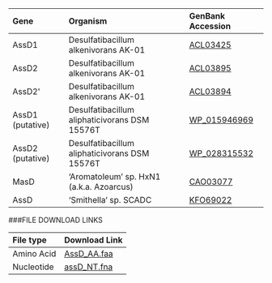 Gene | Organism | GenBank Accession |
 :--- | :--- | :--- |
| AssD1 | Desulfatibacillum alkenivorans AK-01 | [ACL03425](http://www.ncbi.nlm.nih.gov/protein/ACL03425) |
| AssD2 | Desulfatibacillum alkenivorans AK-01 | [ACL03895](http://www.ncbi.nlm.nih.gov/protein/ACL03895) |
| AssD2' | Desulfatibacillum alkenivorans AK-01 | [ACL03894](http://www.ncbi.nlm.nih.gov/protein/ACL03894) |
| AssD1 (putative) | Desulfatibacillum aliphaticivorans DSM 15576T | [WP_015946969](http://www.ncbi.nlm.nih.gov/protein/WP_015946969) |
| AssD2 (putative) | Desulfatibacillum aliphaticivorans DSM 15576T | [WP_028315532](http://www.ncbi.nlm.nih.gov/protein/WP_028315532) |
| MasD | ‘Aromatoleum’ sp. HxN1 (a.k.a. Azoarcus) | [CAO03077](http://www.ncbi.nlm.nih.gov/protein/CAO03077) |
| AssD | ‘Smithella‘ sp.  SCADC | [KFO69022](http://www.ncbi.nlm.nih.gov/protein/KFO69022) |

###FILE DOWNLOAD LINKS

 File type | Download Link |
 :--- | :---------- | 
| Amino Acid | [AssD_AA.faa](amino_acid/AssD_AA.faa) |
| Nucleotide | [assD_NT.fna](nucleotide/assD_NT.fna) |
